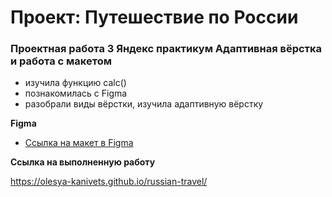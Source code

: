 # Проект: Путешествие по России

### Проектная работа 3 Яндекс практикум Адаптивная вёрстка и работа с макетом
* изучила функцию calc()
* познакомилась с Figma
* разобрали виды вёрстки, изучила адаптивную вёрстку

**Figma**

* [Ссылка на макет в Figma](https://www.figma.com/file/5S2WSbEFL6awjVWJ0NWL8Q/Sprint-3_-Russia-_-desktop-mobile?node-id=28503%3A0)

**Ссылка на выполненную работу**

https://olesya-kanivets.github.io/russian-travel/